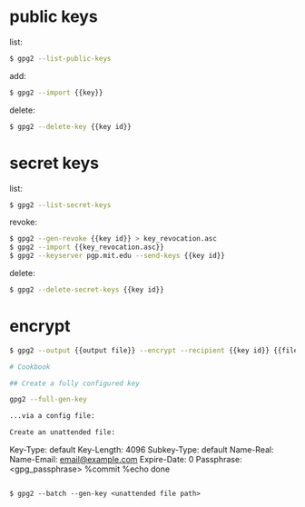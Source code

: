 # public keys

list:

```sh
$ gpg2 --list-public-keys
```

add:

```sh
$ gpg2 --import {{key}}
```

delete:

```sh
$ gpg2 --delete-key {{key id}}
```

# secret keys

list:

```sh
$ gpg2 --list-secret-keys
```

revoke:

```sh
$ gpg2 --gen-revoke {{key id}} > key_revocation.asc
$ gpg2 --import {{key_revocation.asc}}
$ gpg2 --keyserver pgp.mit.edu --send-keys {{key id}}
```

delete:

```sh
$ gpg2 --delete-secret-keys {{key id}}
```

# encrypt

```sh
$ gpg2 --output {{output file}} --encrypt --recipient {{key id}} {{file}}

# Cookbook

## Create a fully configured key

gpg2 --full-gen-key

...via a config file:

Create an unattended file:

```
Key-Type: default
Key-Length: 4096
Subkey-Type: default
Name-Real: <My Name>
Name-Email: <email@example.com>
Expire-Date: 0
Passphrase: <gpg_passphrase>
%commit
%echo done
```

$ gpg2 --batch --gen-key <unattended file path>
